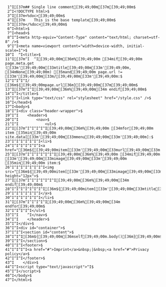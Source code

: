      1^I[37m## Single line comment[39;49;00m[37m[39;49;00m$
     2^I<!DOCTYPE html>$
     3^I[37m<%doc>[39;49;00m$
     4^I[37m    This is the base template[39;49;00m$
     5^I[37m</%doc>[39;49;00m$
     6^I<html>$
     7^I<head>$
     8^I^I<meta http-equiv="Content-Type" content="text/html; charset=utf-8" />$
     9^I^I<meta name=viewport content="width=device-width, initial-scale=1">$
    10^I  ^I<title>$
    11^I[37m^I  ^I[39;49;00m[36m%[39;49;00m [34mif[39;49;00m page.meta.get ([33m'[39;49;00m[33mtitle[39;49;00m[33m'[39;49;00m, [34mNone[39;49;00m) [35mand[39;49;00m page.url != [33m'[39;49;00m[33m/[39;49;00m[33m'[39;49;00m:$
    12^I^I^I^I/ [36m${[39;49;00mpage.url[36m}[39;49;00m[37m[39;49;00m$
    13^I[37m^I^I[39;49;00m[36m%[39;49;00m[34m endif[39;49;00m$
    14^I^I</title>$
    15^I^I<link type="text/css" rel="stylesheet" href="/style.css" />$
    16^I</head>$
    17^I<body>$
    18^I^I<div class="header-wrapper">$
    19^I^I    <header>$
    20^I^I        <nav>$
    21^I^I            <ul>$
    22^I[37m^I^I^I^I^I[39;49;00m[36m%[39;49;00m [34mfor[39;49;00m item [35min[39;49;00m site.data[[33m'[39;49;00m[33mmenu[39;49;00m[33m'[39;49;00m]:$
    23^I^I^I^I^I^I^I<li>$
    24^I^I^I^I^I^I^I<a href="[36m${[39;49;00mitem[[33m'[39;49;00m[33murl[39;49;00m[33m'[39;49;00m][36m}[39;49;00m">$
    25^I[37m^I^I^I^I^I^I^I[39;49;00m[36m%[39;49;00m [34mif[39;49;00m [33m'[39;49;00m[33mimage[39;49;00m[33m'[39;49;00m [35min[39;49;00m item:$
    26^I^I^I^I^I^I^I^I<img src="[36m${[39;49;00mitem[[33m'[39;49;00m[33mimage[39;49;00m[33m'[39;49;00m][36m}[39;49;00m" height="12px">$
    27^I[37m^I^I^I^I^I^I^I[39;49;00m[36m%[39;49;00m[34m endif[39;49;00m$
    28^I^I^I^I^I^I^I^I[36m${[39;49;00mitem[[33m'[39;49;00m[33mtitle[39;49;00m[33m'[39;49;00m][36m}[39;49;00m$
    29^I^I^I^I^I^I^I</a>$
    30^I^I^I^I^I^I^I</li>$
    31^I[37m^I^I^I^I^I[39;49;00m[36m%[39;49;00m[34m endfor[39;49;00m$
    32^I^I^I^I^I</ul>$
    33^I^I    ^I</nav>$
    34^I^I    </header>$
    35^I^I</div>$
    36^I^I<div id="container">$
    37^I^I^I<section id="content">$
    38^I^I^I[36m${[39;49;00m[36mself[39;49;00m.body()[36m}[39;49;00m$
    39^I^I^I</section>$
    40^I^I^I<footer>$
    41^I^I^I^I<a href="#">Imprint</a>&nbsp;|&nbsp;<a href="#">Privacy policy</a>$
    42^I^I^I</footer>$
    43^I    </div>$
    44^I^I<script type="text/javascript">^I$
    45^I^I</script>$
    46^I</body>$
    47^I</html>$
